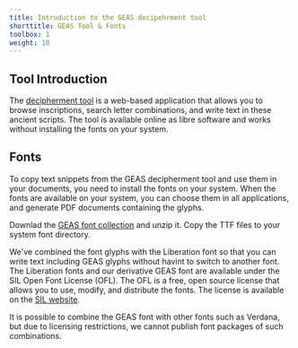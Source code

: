 ```yaml
---
title: Intruduction to the GEAS decipehrment tool
shorttitle: GEAS Tool & Fonts
toolbox: 1
weight: 10
---
```


## Tool Introduction

The [decipherment tool](</tool/>) is a web-based application that allows you to browse inscriptions, search letter combinations, and write text in these ancient scripts. The tool is available online as  libre software and works without installing the fonts on your system.


## Fonts

To copy text snippets from the GEAS decipherment tool and use them in your documents, you need to install the fonts on your system. When the fonts are available on your system, you can choose them in all applications, and generate PDF documents containing the glyphs.

Downlad the [GEAS font collection](/tool/fonts/GEAS-Fonts.zip) and unzip it. Copy the TTF files to your system font directory.

We've combined the font glyphs with the Liberation font so that you can write text including GEAS glyphs without havint to switch to another font. The Liberation fonts and our derivative GEAS font are available under the SIL Open Font License (OFL). The OFL is a free, open source license that allows you to use, modify, and distribute the fonts. The license is available on the [SIL website](https://scripts.sil.org/OFL).

It is possible to combine the GEAS font with other fonts such as Verdana, but due to licensing restrictions, we cannot publish font packages of such combinations.